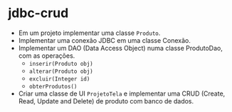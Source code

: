 # jdbc-crud


- Em um projeto implementar uma classe `Produto`.
- Implementar uma conexão JDBC em uma classe Conexão.
- Implementar um DAO (Data Access Object) numa classe ProdutoDao, com as operações. 
  - `inserir(Produto obj)`
  - `alterar(Produto obj)`
  - `excluir(Integer id)`
  - `obterProdutos()`
- Criar uma classe de UI `ProjetoTela` e implementar uma CRUD (Create, Read, Update and Delete) de produto com banco de dados.